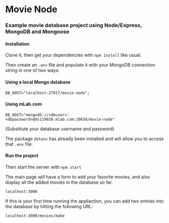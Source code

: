 # Movie Node

### Example movie database project using Node/Express, MongoDB and Mongoose

#### Installation
Clone it, then get your dependencies with `npm install` like usual.

Then create an `.env` file and populate it with your MongoDB connection string in one of two ways:

#### Using a local Mongo database

```
DB_HOST="localhost:27017/movie-node";
```

#### Using mLab.com

```
DB_HOST="mongodb://<dbuser>:<dbpassword>@ds119650.mlab.com:19650/movie-node"
````

(Substitute your database username and password)

The package `dotenv` has already been installed and will allow you to access that `.env` file.

#### Run the project
Then start the server with `npm start`

The main page will have a form to add your favorite movies, and also display all the added movies in the database so far.

```localhost:3000```

If this is your first time running the appliaction, you can add two entries into the database by hitting the following URL:

```localhost:3000/movies/make```
